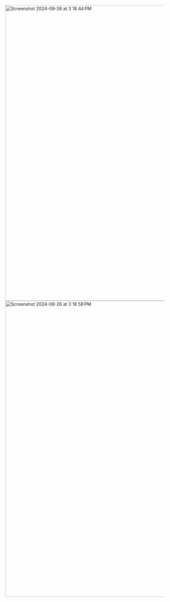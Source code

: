 
<img width="934" alt="Screenshot 2024-08-26 at 3 18 44 PM" src="https://github.com/user-attachments/assets/727456c2-882c-4e24-b263-6c05798e27c2">
<img width="936" alt="Screenshot 2024-08-26 at 3 18 58 PM" src="https://github.com/user-attachments/assets/de4770e5-26f2-42ff-acb6-ba8a3096d13e">
